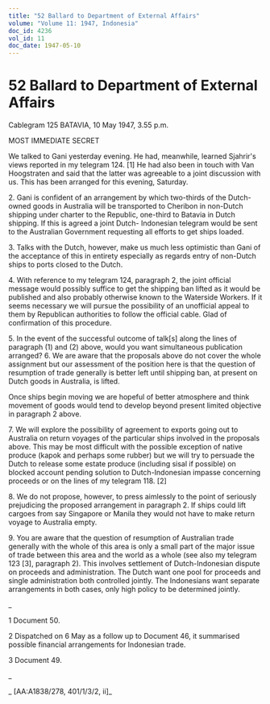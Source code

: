 ```yaml
---
title: "52 Ballard to Department of External Affairs"
volume: "Volume 11: 1947, Indonesia"
doc_id: 4236
vol_id: 11
doc_date: 1947-05-10
---
```


# 52 Ballard to Department of External Affairs

Cablegram 125 BATAVIA, 10 May 1947, 3.55 p.m.

MOST IMMEDIATE SECRET

We talked to Gani yesterday evening. He had, meanwhile, learned Sjahrir's views reported in my telegram 124. [1] He had also been in touch with Van Hoogstraten and said that the latter was agreeable to a joint discussion with us. This has been arranged for this evening, Saturday.

2\. Gani is confident of an arrangement by which two-thirds of the Dutch-owned goods in Australia will be transported to Cheribon in non-Dutch shipping under charter to the Republic, one-third to Batavia in Dutch shipping. If this is agreed a joint Dutch- Indonesian telegram would be sent to the Australian Government requesting all efforts to get ships loaded.

3\. Talks with the Dutch, however, make us much less optimistic than Gani of the acceptance of this in entirety especially as regards entry of non-Dutch ships to ports closed to the Dutch.

4\. With reference to my telegram 124, paragraph 2, the joint official message would possibly suffice to get the shipping ban lifted as it would be published and also probably otherwise known to the Waterside Workers. If it seems necessary we will pursue the possibility of an unofficial appeal to them by Republican authorities to follow the official cable. Glad of confirmation of this procedure.

5\. In the event of the successful outcome of talk[s] along the lines of paragraph (1) and (2) above, would you want simultaneous publication arranged? 6. We are aware that the proposals above do not cover the whole assignment but our assessment of the position here is that the question of resumption of trade generally is better left until shipping ban, at present on Dutch goods in Australia, is lifted.

Once ships begin moving we are hopeful of better atmosphere and think movement of goods would tend to develop beyond present limited objective in paragraph 2 above.

7\. We will explore the possibility of agreement to exports going out to Australia on return voyages of the particular ships involved in the proposals above. This may be most difficult with the possible exception of native produce (kapok and perhaps some rubber) but we will try to persuade the Dutch to release some estate produce (including sisal if possible) on blocked account pending solution to Dutch-Indonesian impasse concerning proceeds or on the lines of my telegram 118. [2]

8\. We do not propose, however, to press aimlessly to the point of seriously prejudicing the proposed arrangement in paragraph 2. If ships could lift cargoes from say Singapore or Manila they would not have to make return voyage to Australia empty.

9\. You are aware that the question of resumption of Australian trade generally with the whole of this area is only a small part of the major issue of trade between this area and the world as a whole (see also my telegram 123 [3], paragraph 2). This involves settlement of Dutch-Indonesian dispute on proceeds and administration. The Dutch want one pool for proceeds and single administration both controlled jointly. The Indonesians want separate arrangements in both cases, only high policy to be determined jointly.

_

1 Document 50.

2 Dispatched on 6 May as a follow up to Document 46, it summarised possible financial arrangements for Indonesian trade.

3 Document 49.

_

_ [AA:A1838/278, 401/1/3/2, ii]_
